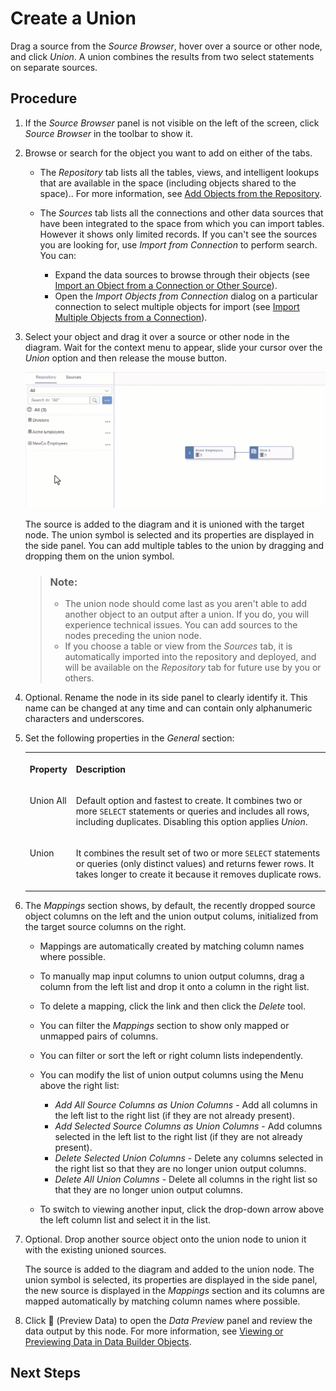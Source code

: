 <!-- loio5c3d354a9cc9450984c14bf4b4ceefa9 -->

<link rel="stylesheet" type="text/css" href="css/sap-icons.css"/>

# Create a Union

Drag a source from the *Source Browser*, hover over a source or other node, and click *Union*. A union combines the results from two select statements on separate sources.



## Procedure

1.  If the *Source Browser* panel is not visible on the left of the screen, click *Source Browser* in the toolbar to show it.

2.  Browse or search for the object you want to add on either of the tabs.

    -   The *Repository* tab lists all the tables, views, and intelligent lookups that are available in the space \(including objects shared to the space\).. For more information, see [Add Objects from the Repository](add-objects-from-the-repository-13fcecd.md).

    -   The *Sources* tab lists all the connections and other data sources that have been integrated to the space from which you can import tables. However it shows only limited records. If you can't see the sources you are looking for, use *Import from Connection* to perform search. You can:

        -   Expand the data sources to browse through their objects \(see [Import an Object from a Connection or Other Source](import-an-object-from-a-connection-or-other-source-3e6f8f2.md)\).
        -   Open the *Import Objects from Connection* dialog on a particular connection to select multiple objects for import \(see [Import Multiple Objects from a Connection](import-multiple-objects-from-a-connection-e720b13.md)\).


3.  Select your object and drag it over a source or other node in the diagram. Wait for the context menu to appear, slide your cursor over the *Union* option and then release the mouse button.

    ![](images/Graphical_View_Editor_-_Create_a_Union_c133c71.gif)

    The source is added to the diagram and it is unioned with the target node. The union symbol is selected and its properties are displayed in the side panel. You can add multiple tables to the union by dragging and dropping them on the union symbol.

    > ### Note:  
    > -   The union node should come last as you aren't able to add another object to an output after a union. If you do, you will experience technical issues. You can add sources to the nodes preceding the union node.
    > -   If you choose a table or view from the *Sources* tab, it is automatically imported into the repository and deployed, and will be available on the *Repository* tab for future use by you or others.

4.  Optional. Rename the node in its side panel to clearly identify it. This name can be changed at any time and can contain only alphanumeric characters and underscores.

5.  Set the following properties in the *General* section:


    <table>
    <tr>
    <th valign="top">

    Property
    
    </th>
    <th valign="top">

    Description
    
    </th>
    </tr>
    <tr>
    <td valign="top">
    
    Union All
    
    </td>
    <td valign="top">
    
    Default option and fastest to create. It combines two or more `SELECT` statements or queries and includes all rows, including duplicates. Disabling this option applies *Union*.
    
    </td>
    </tr>
    <tr>
    <td valign="top">
    
    Union
    
    </td>
    <td valign="top">
    
    It combines the result set of two or more `SELECT` statements or queries \(only distinct values\) and returns fewer rows. It takes longer to create it because it removes duplicate rows.
    
    </td>
    </tr>
    </table>
    
6.  The *Mappings* section shows, by default, the recently dropped source object columns on the left and the union output colums, initialized from the target source columns on the right.

    -   Mappings are automatically created by matching column names where possible.
    -   To manually map input columns to union output columns, drag a column from the left list and drop it onto a column in the right list.
    -   To delete a mapping, click the link and then click the *Delete* tool.
    -   You can filter the *Mappings* section to show only mapped or unmapped pairs of columns.
    -   You can filter or sort the left or right column lists independently.
    -   You can modify the list of union output columns using the Menu above the right list:
        -   *Add All Source Columns as Union Columns* - Add all columns in the left list to the right list \(if they are not already present\).
        -   *Add Selected Source Columns as Union Columns* - Add columns selected in the left list to the right list \(if they are not already present\).
        -   *Delete Selected Union Columns* - Delete any columns selected in the right list so that they are no longer union output columns.
        -   *Delete All Union Columns* - Delete all columns in the right list so that they are no longer union output columns.

    -   To switch to viewing another input, click the drop-down arrow above the left column list and select it in the list.

7.  Optional. Drop another source object onto the union node to union it with the existing unioned sources.

    The source is added to the diagram and added to the union node. The union symbol is selected, its properties are displayed in the side panel, the new source is displayed in the *Mappings* section and its columns are mapped automatically by matching column names where possible.

8.  Click <span class="FPA-icons-V3"></span> \(Preview Data\) to open the *Data Preview* panel and review the data output by this node. For more information, see [Viewing or Previewing Data in Data Builder Objects](viewing-or-previewing-data-in-data-builder-objects-b338e4a.md).




<a name="loio5c3d354a9cc9450984c14bf4b4ceefa9__postreq_bds_dvq_lnb"/>

## Next Steps

